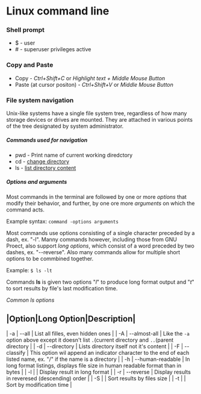 # Linux command line

### Shell prompt

* \$ - user
* \# - superuser privileges active

### Copy and Paste

* Copy - *Ctrl+Shift+C* or *Highlight text + Middle Mouse Button*
* Paste (at cursor positon) - *Ctrl+Shift+V* or *Middle Mouse Button*

### File system navigation

Unix-like systems have a single file system tree, regardless of how many storage devices or drives are mounted. They are attached in various points of the tree designated by system administrator.

##### Commands used for navigation

* pwd - Print name of current working diredctory
* cd - [change directory][cd]
* ls - [list directory content][ls]

##### Options and arguments

Most commands in the terminal are followed by one or more *options* that modify their behavior, and further, by one ore more *arguments* on which the command acts.

Example syntax:
`command -options arguments`

Most commands use options consisting of a single character preceded by a dash, ex. "-l". Manny commands however, including those from GNU Proect, also support *long options*, which consist of a word preceded by two dashes, ex. "--reverse". Also many commands allow for multiple short options to be commbined together.

Example:
`$ ls -lt`

Commands **ls** is given two options "*l*" to produce long format output and "*t*" to sort results by file's last modification time.

*Common ls options*

|**Option**|**Long Option**|**Description**|
--------------------------------------------
| -a | --all | List all filles, even hidden ones |
| -A | --almost-all | Like the `-a` option above except it doesn't list `.`(current directory and `..`(parent directory |
| -d | --directory | Lists directory itself not it's content |
| -F | --classify | This option wil append an indicator character to the end of each listed name, ex. "\/" if the name is a directory |
| -h | --human-readable | In long format listings, displays file size in human readable format than in bytes |
| -l | | Display result in long format |
| -r | --reverse | Display results in reveresed (descending) order |
| -S | | Sort results by files size |
| -t | | Sort by modification time | 

[cd]: ./CD/CD.md
[ls]: .LS.md

